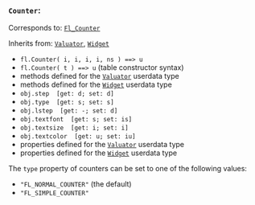 ### `Counter`:

Corresponds to:
[`Fl_Counter`](http://www.fltk.org/doc-1.3/classFl__Counter.html)

Inherits from:
[`Valuator`](Valuator),
[`Widget`](Widget)

*   `fl.Counter( i, i, i, i, ns ) ==> u`
*   `fl.Counter( t ) ==> u` (table constructor syntax)
*   methods defined for the [`Valuator`](Valuator) userdata type
*   methods defined for the [`Widget`](Widget) userdata type
*   `obj.step  [get: d; set: d]`
*   `obj.type  [get: s; set: s]`
*   `obj.lstep  [get: -; set: d]`
*   `obj.textfont  [get: s; set: is]`
*   `obj.textsize  [get: i; set: i]`
*   `obj.textcolor  [get: u; set: iu]`
*   properties defined for the [`Valuator`](Valuator) userdata type
*   properties defined for the [`Widget`](Widget) userdata type

The `type` property of counters can be set to one of the following
values:

*   `"FL_NORMAL_COUNTER"` (the default)
*   `"FL_SIMPLE_COUNTER"`

